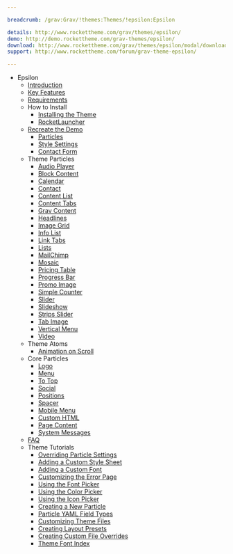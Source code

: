 ```yaml
---

breadcrumb: /grav:Grav/!themes:Themes/!epsilon:Epsilon

details: http://www.rockettheme.com/grav/themes/epsilon/
demo: http://demo.rockettheme.com/grav-themes/epsilon/
download: http://www.rockettheme.com/grav/themes/epsilon/modal/downloads
support: http://www.rockettheme.com/forum/grav-theme-epsilon/

---
```


* Epsilon
    * [Introduction](INDEX.md)
    * [Key Features](INDEX.md#key-features)
    * [Requirements](INDEX.md#requirements)
    * How to Install
      * [Installing the Theme](http://docs.gantry.org/gantry5/basics/installation#installing-a-gantry-theme)
      * [RocketLauncher](../../start/rocketlauncher.md)
    * [Recreate the Demo](demo.md)
      * [Particles](demo.md#particles)
      * [Style Settings](demo_settings.md)
      * [Contact Form](../../start/contact.md)
    * Theme Particles
      * [Audio Player](particle_audio.md)
      * [Block Content](particle_block.md)
      * [Calendar](particle_calendar.md)
      * [Contact](particle_contact.md)
      * [Content List](particle_contentlist.md)
      * [Content Tabs](particle_contenttabs.md)
      * [Grav Content](particle_grav.md)
      * [Headlines](particle_headlines.md)
      * [Image Grid](particle_image.md)
      * [Info List](particle_info.md)
      * [Link Tabs](particle_linktabs.md)
      * [Lists](particle_lists.md)      
      * [MailChimp](particle_mailchimp.md)
      * [Mosaic](particle_mosaic.md)
      * [Pricing Table](particle_pricing.md)
      * [Progress Bar](particle_progressbar.md)
      * [Promo Image](particle_promoimage.md)
      * [Simple Counter](particle_simplecounter.md)
      * [Slider](particle_slider.md)
      * [Slideshow](particle_slideshow.md)
      * [Strips Slider](particle_stripsslider.md)
      * [Tab Image](particle_tabimage.md)      
      * [Vertical Menu](particle_verticalmenu.md)      
      * [Video](particle_video.md)
    * Theme Atoms
      * [Animation on Scroll](atom_aos.md)
    * Core Particles
      * [Logo](http://docs.gantry.org/gantry5/particles/logo)
      * [Menu](http://docs.gantry.org/gantry5/particles/menu-control)
      * [To Top](http://docs.gantry.org/gantry5/particles/to-top)
      * [Social](http://docs.gantry.org/gantry5/particles/social)
      * [Positions](http://docs.gantry.org/gantry5/particles/position)
      * [Spacer](http://docs.gantry.org/gantry5/particles/spacer)
      * [Mobile Menu](http://docs.gantry.org/gantry5/particles/mobile-menu)
      * [Custom HTML](http://docs.gantry.org/gantry5/particles/custom-html)
      * [Page Content](http://docs.gantry.org/gantry5/particles/page-content)
      * [System Messages](http://docs.gantry.org/gantry5/particles/system-messages)
    * [FAQ](faq.md)
    * Theme Tutorials
      * [Overriding Particle Settings](http://docs.gantry.org/gantry5/tutorials/overriding-particle-settings)
      * [Adding a Custom Style Sheet](http://docs.gantry.org/gantry5/tutorials/adding-a-custom-style-sheet)
      * [Adding a Custom Font](http://docs.gantry.org/gantry5/tutorials/fonts)
      * [Customizing the Error Page](http://docs.gantry.org/gantry5/tutorials/customize-the-error-page)
      * [Using the Font Picker](http://docs.gantry.org/gantry5/tutorials/using-the-font-picker)
      * [Using the Color Picker](http://docs.gantry.org/gantry5/tutorials/using-the-color-picker)
      * [Using the Icon Picker](http://docs.gantry.org/gantry5/tutorials/using-the-icon-picker)
      * [Creating a New Particle](http://docs.gantry.org/gantry5/advanced/creating-a-new-particle)
      * [Particle YAML Field Types](http://docs.gantry.org/gantry5/advanced/particle-yaml-field-types)
      * [Customizing Theme Files](http://docs.gantry.org/gantry5/advanced/customizing-theme-files)
      * [Creating Layout Presets](http://docs.gantry.org/gantry5/advanced/creating-layout-presets)
      * [Creating Custom File Overrides](http://docs.gantry.org/gantry5/advanced/file-overrides)
      * [Theme Font Index](../../../technical_tips/general/font_index.md)
